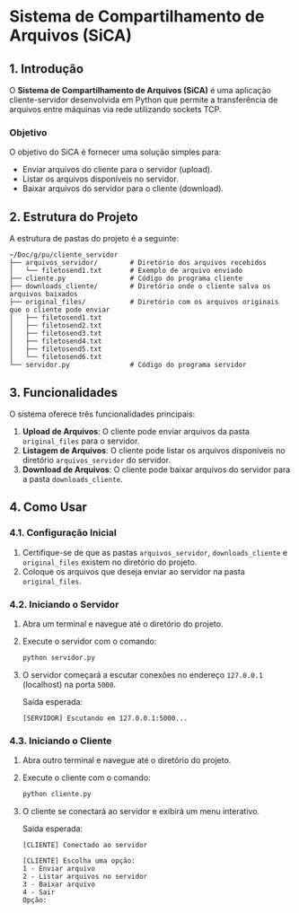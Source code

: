 # Sistema de Compartilhamento de Arquivos (SiCA)

## 1. Introdução

O **Sistema de Compartilhamento de Arquivos (SiCA)** é uma aplicação cliente-servidor desenvolvida em Python que permite a transferência de arquivos entre máquinas via rede utilizando sockets TCP.

### Objetivo
O objetivo do SiCA é fornecer uma solução simples para:
- Enviar arquivos do cliente para o servidor (upload).
- Listar os arquivos disponíveis no servidor.
- Baixar arquivos do servidor para o cliente (download).

## 2. Estrutura do Projeto

A estrutura de pastas do projeto é a seguinte:

```
~/Doc/g/pu/cliente_servidor
├── arquivos_servidor/        # Diretório dos arquivos recebidos
│   └── filetosend1.txt       # Exemplo de arquivo enviado
├── cliente.py                # Código do programa cliente
├── downloads_cliente/        # Diretório onde o cliente salva os arquivos baixados
├── original_files/           # Diretório com os arquivos originais que o cliente pode enviar
│   ├── filetosend1.txt
│   ├── filetosend2.txt
│   ├── filetosend3.txt
│   ├── filetosend4.txt
│   ├── filetosend5.txt
│   └── filetosend6.txt
└── servidor.py               # Código do programa servidor
```

## 3. Funcionalidades

O sistema oferece três funcionalidades principais:
1. **Upload de Arquivos**: O cliente pode enviar arquivos da pasta `original_files` para o servidor.
2. **Listagem de Arquivos**: O cliente pode listar os arquivos disponíveis no diretório `arquivos_servidor` do servidor.
3. **Download de Arquivos**: O cliente pode baixar arquivos do servidor para a pasta `downloads_cliente`.

## 4. Como Usar

### 4.1. Configuração Inicial
1. Certifique-se de que as pastas `arquivos_servidor`, `downloads_cliente` e `original_files` existem no diretório do projeto.
2. Coloque os arquivos que deseja enviar ao servidor na pasta `original_files`.

### 4.2. Iniciando o Servidor
1. Abra um terminal e navegue até o diretório do projeto.
2. Execute o servidor com o comando:
   ```bash
   python servidor.py
   ```
3. O servidor começará a escutar conexões no endereço `127.0.0.1` (localhost) na porta `5000`.

   Saída esperada:
   ```
   [SERVIDOR] Escutando em 127.0.0.1:5000...
   ```

### 4.3. Iniciando o Cliente
1. Abra outro terminal e navegue até o diretório do projeto.
2. Execute o cliente com o comando:
   ```bash
   python cliente.py
   ```
3. O cliente se conectará ao servidor e exibirá um menu interativo.

   Saída esperada:
   ```
   [CLIENTE] Conectado ao servidor

   [CLIENTE] Escolha uma opção:
   1 - Enviar arquivo
   2 - Listar arquivos no servidor
   3 - Baixar arquivo
   4 - Sair
   Opção:
   ```

